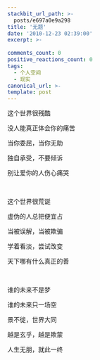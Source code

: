 ```yaml
---
stackbit_url_path: >-
  posts/e697a0e9a298
title: '无题'
date: '2010-12-23 02:39:00'
excerpt: >-
  
comments_count: 0
positive_reactions_count: 0
tags: 
  - 个人空间
  - 现实
canonical_url: >-
template: post
---
```

<p>这个世界很残酷</p>  <p>没人能真正体会你的痛苦</p>  <p>当你委屈，当你无助</p>  <p>独自承受，不要倾诉</p>  <p>别让爱你的人伤心痛哭</p>  <p>&#160;</p>  <p>这个世界很荒诞</p>  <p>虚伪的人总把便宜占</p>  <p>当被误解，当被欺骗</p>  <p>学着看淡，尝试改变</p>  <p>天下哪有什么真正的善</p>  <p>&#160;</p>  <p>谁的未来不是梦</p>  <p>谁的未来只一场空</p>  <p>景不徙，世界大同</p>  <p>越是玄乎，越是欺蒙</p>  <p>人生无朋，就此一终</p>
